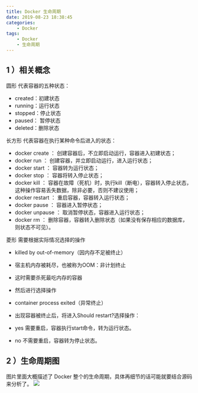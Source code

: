 ```yaml
---
title: Docker 生命周期
date: 2019-08-23 18:38:45
categories: 
    - Docker
tags: 
    - Docker
    - 生命周期
---
```


## 1 ）相关概念
圆形 代表容器的五种状态：

- created：初建状态
- running：运行状态
- stopped：停止状态
- paused： 暂停状态
- deleted：删除状态

长方形 代表容器在执行某种命令后进入的状态：

- docker create  ： 创建容器后，不立即启动运行，容器进入初建状态；
- docker run     ： 创建容器，并立即启动运行，进入运行状态；
- docker start   ： 容器转为运行状态；
- docker stop    ： 容器将转入停止状态；
- docker kill    ： 容器在故障（死机）时，执行kill（断电），容器转入停止状态，这种操作容易丢失数据，除非必要，否则不建议使用；
- docker restart ： 重启容器，容器转入运行状态；
- docker pause   ： 容器进入暂停状态；
- docker unpause ： 取消暂停状态，容器进入运行状态；
- docker rm      ： 删除容器，容器转入删除状态（如果没有保存相应的数据库，则状态不可见）。

菱形 需要根据实际情况选择的操作

- killed by out-of-memory（因内存不足被终止）
 - 宿主机内存被耗尽，也被称为OOM：非计划终止
 - 这时需要杀死最吃内存的容器
 - 然后进行选择操作

- container process exited（异常终止）
 - 出现容器被终止后，将进入Should restart?选择操作：
 - yes 需要重启，容器执行start命令，转为运行状态。
 - no  不需要重启，容器转为停止状态。

## 2 ）生命周期图
图片里面大概描述了 Docker 整个的生命周期，具体再细节的话可能就要结合源码来分析了。
![](http://ww1.sinaimg.cn/large/006tNc79gy1g540jwerjmj31ja0mgdm5.jpg)
